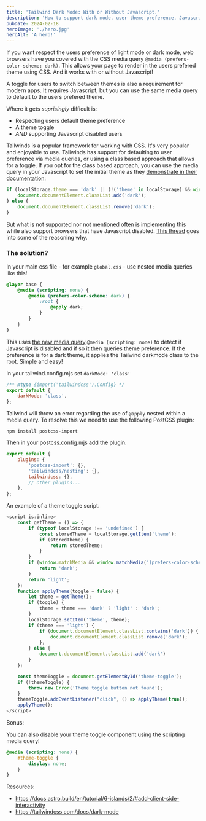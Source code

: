 ```yaml
---
title: 'Tailwind Dark Mode: With or Without Javascript.'
description: 'How to support dark mode, user theme preference, Javascript theme toggles, and disabled Javascript.'
pubDate: 2024-02-18
heroImage: './hero.jpg'
heroAlt: 'A hero!'
---
```


If you want respect the users preference of light mode or dark mode, web browsers have you covered with the CSS media query `@media (prefers-color-scheme: dark)`. This allows your page to render in the users prefered theme using CSS. And it works with or without Javascript!

A toggle for users to switch between themes is also a requirement for modern apps. It requires Javascript, but you can use the same media query to default to the users prefered theme.

Where it gets _suprisingly_ difficult is:

- Respecting users default theme preference
- A theme toggle
- _AND_ supporting Javascript disabled users

Tailwinds is a popular framework for working with CSS. It's very popular and enjoyable to use. Tailwinds has support for defaulting to user preference via media queries, or using a class based approach that allows for a toggle. If you opt for the class based approach, you can use the media query in your Javascript to set the initial theme as they [demonstrate in their documentation](https://tailwindcss.com/docs/dark-mode):

```js
if (localStorage.theme === 'dark' || (!('theme' in localStorage) && window.matchMedia('(prefers-color-scheme: dark)').matches)) {
	document.documentElement.classList.add('dark');
} else {
	document.documentElement.classList.remove('dark');
}
```

But what is not supported nor not mentioned often is implementing this while also support browsers that have Javascript disabled. [This thread](https://github.com/tailwindlabs/tailwindcss/discussions/3644) goes into some of the reasoning why.

<h3>The solution?</h3>

In your main css file - for example `global.css` - use nested media queries like this!

```css
@layer base {
	@media (scripting: none) {
		@media (prefers-color-scheme: dark) {
			:root {
				@apply dark;
			}
		}
	}
}
```

This uses [the new media query](https://developer.mozilla.org/en-US/docs/Web/CSS/@media/scripting) `@media (scripting: none)` to detect if Javascript is disabled and if so it then queries theme preference. If the preference is for a dark theme, it applies the Tailwind darkmode class to the root. Simple and easy!

In your tailwind.config.mjs set `darkMode: 'class'`

```js
/** @type {import('tailwindcss').Config} */
export default {
	darkMode: 'class',
};
```

Tailwind will throw an error regarding the use of `@apply` nested within a media query. To resolve this we need to use the following PostCSS plugin:

`npm install postcss-import`

Then in your postcss.config.mjs add the plugin.

```js
export default {
	plugins: {
		'postcss-import': {},
		'tailwindcss/nesting': {},
		tailwindcss: {},
		// other plugins...
	},
};
```

An example of a theme toggle script.

```js
<script is:inline>
    const getTheme = () => {
        if (typeof localStorage !== 'undefined') {
            const storedTheme = localStorage.getItem('theme');
            if (storedTheme) {
                return storedTheme;
            }
        }
        if (window.matchMedia && window.matchMedia('(prefers-color-scheme: dark)').matches) {
            return 'dark';
        }
        return 'light';
    };
    function applyTheme(toggle = false) {
        let theme = getTheme();
        if (toggle) {
            theme = theme === 'dark' ? 'light' : 'dark';
        }
        localStorage.setItem('theme', theme);
        if (theme === 'light') {
            if (document.documentElement.classList.contains('dark')) {
                document.documentElement.classList.remove('dark');
            };
        } else {
            document.documentElement.classList.add('dark')
        }
    };

    const themeToggle = document.getElementById('theme-toggle');
    if (!themeToggle) {
        throw new Error('Theme toggle button not found');
    }
    themeToggle.addEventListener("click", () => applyTheme(true));
    applyTheme();
</script>
```

Bonus:

You can also disable your theme toggle component using the scripting media query!

```css
@media (scripting: none) {
	#theme-toggle {
		display: none;
	}
}
```

Resources:

- https://docs.astro.build/en/tutorial/6-islands/2/#add-client-side-interactivity
- https://tailwindcss.com/docs/dark-mode
